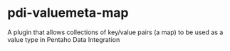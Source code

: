 pdi-valuemeta-map
=================

A plugin that allows collections of key/value pairs (a map) to be used as a value type in Pentaho Data Integration
